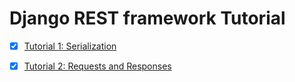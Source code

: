 # Django REST framework Tutorial

- [x] [Tutorial 1: Serialization](https://www.django-rest-framework.org/tutorial/1-serialization/)
- [x] [Tutorial 2: Requests and Responses](https://www.django-rest-framework.org/tutorial/2-requests-and-responses/)

